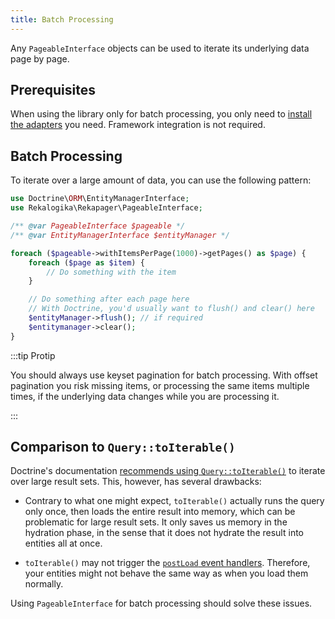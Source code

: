 ```yaml
---
title: Batch Processing
---
```


Any `PageableInterface` objects can be used to iterate its underlying data page
by page.

## Prerequisites

When using the library only for batch processing, you only need to [install the
adapters](adapters) you need. Framework integration is not required.

## Batch Processing

To iterate over a large amount of data, you can use the following pattern:

```php
use Doctrine\ORM\EntityManagerInterface;
use Rekalogika\Rekapager\PageableInterface;

/** @var PageableInterface $pageable */
/** @var EntityManagerInterface $entityManager */

foreach ($pageable->withItemsPerPage(1000)->getPages() as $page) {
    foreach ($page as $item) {
        // Do something with the item
    }

    // Do something after each page here
    // With Doctrine, you'd usually want to flush() and clear() here
    $entityManager->flush(); // if required
    $entitymanager->clear();
}
```

:::tip Protip

You should always use keyset pagination for batch processing. With offset
pagination you risk missing items, or processing the same items multiple times,
if the underlying data changes while you are processing it.

:::

## Comparison to `Query::toIterable()`

Doctrine's documentation [recommends using
`Query::toIterable()`](https://www.doctrine-project.org/projects/doctrine-orm/en/latest/reference/batch-processing.html#iterating-results)
to iterate over large result sets. This, however, has several drawbacks:

* Contrary to what one might expect, `toIterable()` actually runs the query only
  once, then loads the entire result into memory, which can be problematic for
  large result sets. It only saves us memory in the hydration phase, in the
  sense that it does not hydrate the result into entities all at once.

* `toIterable()` may not trigger the [`postLoad` event
  handlers](https://www.doctrine-project.org/projects/doctrine-orm/en/latest/reference/events.html#postload).
  Therefore, your entities might not behave the same way as when you load them
  normally.

Using `PageableInterface` for batch processing should solve these issues.